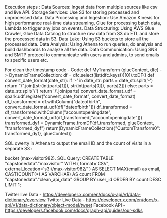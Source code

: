 Execution steps : 
 Data Sources: Ingest data from multiple sources like csv and live API.
 Storage Services: Use S3 for storing processed and unprocessed data.
 Data Processing and Ingestion: Use Amazon Kinesis for high performance real-time data streaming, Glue for processing batch data, Lambda to trigger any jobs on events.
 Data Structuring: Using AWS Glue Crawler, Glue Data Catalog to structure raw data from S3 do ETL and store the processed data in S3.
 Data Lake: Using S3 buckets to store all the processed data.
 Data Analysis: Using Athena to run queries, do analysis and build dashboards to analyze all the data.
 Data Communication: Using SNS and SMTP protocol to communicate with users and admins, to send emails to specific users etc.

 For clean the timestamp code - 
 Code:
def MyTransform (glueContext, dfc) -> DynamicFrameCollection:
df = dfc.select(list(dfc.keys())[0]).toDF()
def convert_date_format(date_str):
if '-' in date_str:
parts = date_str.split('-')
return "/".join([str(int(parts[1])), str(int(parts[0])), parts[2]])
else:
parts = date_str.split('/')
return '/'.join(parts)
convert_date_format_udf = spark.udf.register("convert_date_format", convert_date_format)
df_transformed = df.withColumn("dateofbirth", convert_date_format_udf(df["dateofbirth"]))
df_transformed = df_transformed.withColumn("accountopeningdate",
convert_date_format_udf(df_transformed["accountopeningdate"]))
transformed_dyf = DynamicFrame.fromDF(df_transformed, glueContext, "transformed_dyf")
return(DynamicFrameCollection({"CustomTransform0": transformed_dyf}, glueContext))

SQL qwerty in Athena to output the email ID and the count of visits in a separate S3 : 


bucket (max-visitor982).
SQL Query:
CREATE TABLE "capstonedata"."maxvisitor"
WITH
(
format='CSV',
external_location='s3://max-visitor982/'
) AS
SELECT
MAX(email) as email,
CAST(COUNT(*) AS VARCHAR) AS count
FROM
"capstonedata"."clean_api_data"
GROUP BY
user_id
ORDER BY
count DESC
LIMIT 1;

Twitter live Data - https://developer.x.com/en/docs/x-api/v1/data-dictionary/overview
Twitter Live Data - https://developer.x.com/en/docs/x-api/v1/data-dictionary/object-model/tweet
Facebook API - https://developers.facebook.com/docs/graph-api/guides/our-sdks

